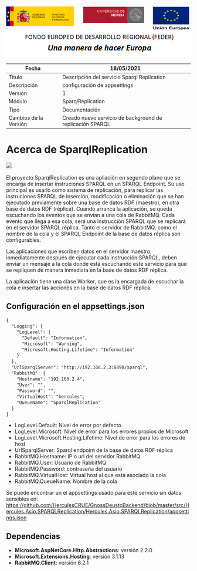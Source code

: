 ![](../../Docs/media/CabeceraDocumentosMD.png)

| Fecha         | 18/05/2021                                                   |
| ------------- | ------------------------------------------------------------ |
|Titulo|Descripción del servicio Sparql Replication| 
|Descripción|configuración de appsettings|
|Versión|1|
|Módulo|SparqlReplication|
|Tipo|Documentación|
|Cambios de la Versión|Creado nuevo servicio de background de replicación SPARQL|


# Acerca de SparqlReplication

![](https://github.com/HerculesCRUE/GnossDeustoBackend/workflows/Build%20Hercules.Asio.SPARQLReplication/badge.svg)

El proyecto SparqlReplication es una apliación en segundo plano que se encarga de insertar instruciones SPARQL en un SPARQL Endpoint. Su uso principal es usarlo como sistema de replicación, para replicar las instruciones SPARQL de inserción, modificación o eliminación que se han ejecutado previamente sobre una base de datos RDF (maestro), en otra base de datos RDF (réplica). 
Cuando arranca la aplicación, se queda escuchando los eventos que se envían a una cola de RabbitMQ. Cada evento que llega a esa cola, será una instrucción SPARQL que se replicará en el servidor SPARQL réplica. 
Tanto el servidor de RabbitMQ, como el nombre de la cola y el SPARQL Endpoint de la base de datos réplica son configurables. 

Las aplicaciones que escriben datos en el servidor maestro, inmediatamente después de ejecutar cada instrucción SPARQL, deben enviar un mensaje a la cola donde está escuchando este servicio para que se repliquen de manera inmediata en la base de datos RDF réplica. 

La aplicación tiene una clase Worker, que es la encargada de escuchar la cola e insertar las acciones en la base de datos RDF réplica. 


## Configuración en el appsettings.json
    {
	  "Logging": {
		"LogLevel": {
		  "Default": "Information",
		  "Microsoft": "Warning",
		  "Microsoft.Hosting.Lifetime": "Information"
		}
	  },
	  "UrlSparqlServer": "http://192.168.2.3:8890/sparql",
	  "RabbitMQ": {
		"Hostname": "192.168.2.4",
		"User": "",
		"Password": "",
		"VirtualHost": "hercules",
		"QueueName": "SparqlReplication"
	  }
	}
 - LogLevel.Default: Nivel de error por defecto
 - LogLevel.Microsoft: Nivel de error para los errores propios de Microsoft
 - LogLevel.Microsoft.Hosting.Lifetime: Nivel de error para los errores de host
 - UrlSparqlServer: Sparql endpoint de la base de datos RDF réplica
 - RabbitMQ.Hostname: IP o url del servidor RabbitMQ
 - RabbitMQ.User: Usuario de RabbitMQ
 - RabbitMQ.Password: contraseña del usuario
 - RabbitMQ.VirtualHost: Virtual host al que está asociado la cola
 - RabbitMQ.QueueName: Nombre de la cola
 
 Se puede encontrar un el appsettings usado para este servicio sin datos sensibles en: https://github.com/HerculesCRUE/GnossDeustoBackend/blob/master/src/Hercules.Asio.SPARQLReplication/Hercules.Asio.SPARQLReplication/appsettings.json


## Dependencias

- **Microsoft.AspNetCore.Http.Abstractions**: versión 2.2.0
- **Microsoft.Extensions.Hosting**: versión 3.1.13
- **RabbitMQ.Client**: versión 6.2.1

